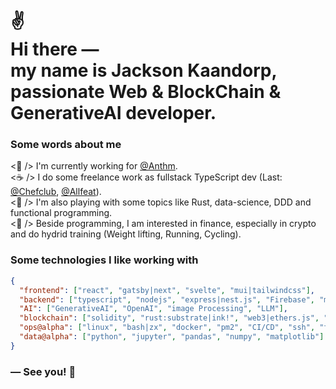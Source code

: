 
<!--![Hi](https://github.com/Junscuzzy/Junscuzzy/blob/master/assets/hi.gif)-->
<h1>
 ✌<br>
  Hi there ― <br> 
  my name is Jackson Kaandorp, <br> 
  passionate Web & BlockChain & GenerativeAI developer.
</h1>


<!--## 🛠 Technologies & tools-->
<!--
![](https://img.shields.io/badge/OS-Linux-informational?style=flat&logo=linux&logoColor=white&color=blue)
![](https://img.shields.io/badge/Editor-VSCode-informational?style=flat&logo=visual-studio-code&logoColor=white&color=blue)
![](https://img.shields.io/badge/Language-Typescript-informational?style=flat&logo=javascript&logoColor=white&color=blue)
![](https://img.shields.io/badge/Framework-Gatsby,_Next-informational?style=flat&logo=react&logoColor=white&color=blue)
![](https://img.shields.io/badge/State_management-Redux-informational?style=flat&logo=redux&logoColor=white&color=blue)
![](https://img.shields.io/badge/Style-@Material_UI,_Theme_UI-informational?style=flat&logo=material-ui&logoColor=white&color=blue)
![](https://img.shields.io/badge/Framework-Express-informational?style=flat&logo=node.js&logoColor=white&color=blue)
![](https://img.shields.io/badge/Database-MongoDB-informational?style=flat&logo=mongodb&logoColor=white&color=blue)
![](https://img.shields.io/badge/Database-MySql-informational?style=flat&logo=mysql&logoColor=white&color=blue)
![](https://img.shields.io/badge/Faas-Firebase-informational?style=flat&logo=firebase&logoColor=white&color=blue)
![](https://img.shields.io/badge/Headless_CMS-Sanity.io,_Prismic,_NetlifyCMS,_Strapi-informational?style=flat&white&color=blue)
![](https://img.shields.io/badge/Tests-Jest-informational?style=flat&logo=jest&logoColor=white&color=blue)
![](https://img.shields.io/badge/Linter-Eslint-informational?style=flat&logo=eslint&logoColor=white&color=blue)
![](https://img.shields.io/badge/Formatter-Prettier-informational?style=flat&logo=prettier&logoColor=white&color=blue)
![](https://img.shields.io/badge/Tools-Git-informational?style=flat&logo=git&logoColor=white&color=blue)
![](https://img.shields.io/badge/Cloud-Netlify-informational?style=flat&logo=netlify&logoColor=white&color=blue)
![](https://img.shields.io/badge/Cloud-Vercel-informational?style=flat&logo=vercel&logoColor=white&color=blue)
![](https://img.shields.io/badge/Cloud-Heroku-informational?style=flat&logo=Heroku&logoColor=white&color=blue)
![](https://img.shields.io/badge/Cloud-OVH-informational?style=flat&logo=ovh&logoColor=white&color=blue)
-->

<!-- <div>
    <img align="left" title="" alt="Linux" width="26px" style="max-width: 100%; margin-bottom: 4px;" 
    src="./assets/ubuntu.png"/>
    <img align="left" title="Visual Studio Code" alt="Visual Studio Code" width="26px" style="max-width: 100%; margin-bottom: 4px;" 
    src="./assets/visual-studio-code.png"/>
    <img align="left" title="html" alt="html" width="26px" style="max-width: 100%; margin-bottom: 4px;" 
    src="./assets/html.png"/>
    <img align="left" title="css" alt="css" width="26px" style="max-width: 100%; margin-bottom: 4px;" 
    src="./assets/css.png"/>
    <img align="left" title="sass" alt="sass" width="26px" style="max-width: 100%; margin-bottom: 4px;" 
    src="./assets/sass.png"/>
    <img align="left" title="javascript" alt="javascript" width="26px" style="max-width: 100%; margin-bottom: 4px;" 
    src="./assets/javascript.png"/>
    <img align="left" title="typescript" alt="typescript" width="26px" style="max-width: 100%; margin-bottom: 4px;" 
    src="./assets/typescript.png"/>
    <img align="left" title="react" alt="react" width="26px" style="max-width: 100%; margin-bottom: 4px;" 
    src="./assets/react.png"/>
    <img align="left" title="redux" alt="redux" width="26px" style="max-width: 100%; margin-bottom: 4px;" 
    src="./assets/redux.png"/>
    <img align="left" title="@material-ui" alt="@material-ui" width="26px" style="max-width: 100%; margin-bottom: 4px;" 
    src="./assets/mui.png"/>
    <img align="left" title="gatsby" alt="gatsby" width="26px" style="max-width: 100%; margin-bottom: 4px;" 
    src="./assets/gatsby.png"/>
    <img align="left" title="nextjs" alt="nextjs" width="26px" style="max-width: 100%; margin-bottom: 4px;" 
    src="./assets/nextjs.png"/>
    <img align="left" title="D3" alt="D3" width="26px" style="max-width: 100%; margin-bottom: 4px;" 
    src="./assets/d3.png"/>
    <img align="left" title="jest" alt="jest" width="26px" style="max-width: 100%; margin-bottom: 4px;" 
    src="./assets/jest.png"/>
    <img align="left" title="NodeJS" alt="NodeJS" width="26px" style="max-width: 100%; margin-bottom: 4px;" 
    src="./assets/nodejs.png"/>
    <img align="left" title="firebase" alt="firebase" width="26px" style="max-width: 100%; margin-bottom: 4px;" 
    src="./assets/firebase.png"/>
    <img align="left" title="graphql" alt="graphql" width="26px" style="max-width: 100%; margin-bottom: 4px;" 
    src="./assets/graphql.png"/>
    <img align="left" title="mysql" alt="mysql" width="26px" style="max-width: 100%; margin-bottom: 4px;" 
    src="./assets/mysql.png"/>
    <img align="left" title="mongodb" alt="mongodb" width="26px" style="max-width: 100%; margin-bottom: 4px;" 
    src="./assets/mongodb.png"/>
    <img align="left" title="git" alt="git" width="26px" style="max-width: 100%; margin-bottom: 4px;" 
    src="./assets/git.png"/>
    <img align="left" title="github" alt="github" width="26px" style="max-width: 100%; margin-bottom: 4px;" 
    src="./assets/github.png"/>
    <img align="left" title="netlify" alt="netlify" width="26px" style="max-width: 100%; margin-bottom: 4px;" 
    src="./assets/netlify.svg"/>
    <img align="left" title="rust" alt="rust" width="26px" style="max-width: 100%; margin-bottom: 4px;" 
    src="./assets/rust.png"/>
    <br/>
</div> -->

<!-- <br/> -->

### Some words about me

<p>
    <🎯 /> I'm currently working for <a href="https://github.com/Anthm-FR">@Anthm</a>.
    <br>
    <☕️‍ /> I do some freelance work as fullstack TypeScript dev (Last: <a href="http://chefclub.tv">@Chefclub</a>, <a href="http://allfeat.com">@Allfeat</a>).
    <br>
    <🌱 /> I'm also playing with some topics like Rust, data-science, DDD and functional programming.
    <br>
    <🍺 /> Beside programming, I am interested in finance, especially in crypto and do hydrid training (Weight lifting, Running, Cycling).
</p>

### Some technologies I like working with

```json
{
  "frontend": ["react", "gatsby|next", "svelte", "mui|tailwindcss"],
  "backend": ["typescript", "nodejs", "express|nest.js", "Firebase", "mongodb", "sql", "rust@alpha"],
  "AI": ["GenerativeAI", "OpenAI", "image Processing", "LLM"],
  "blockchain": ["solidity", "rust:substrate|ink!", "web3|ethers.js", "truffle|hardhat", "rust:solana|anchor"],
  "ops@alpha": ["linux", "bash|zx", "docker", "pm2", "CI/CD", "ssh", "tmux", "zsh", "git", "gcp"],
  "data@alpha": ["python", "jupyter", "pandas", "numpy", "matplotlib"]
}
```

### ― See you! 👋

<br>

<!-- ## &#x1f4c8; GitHub Stats
<a href="https://github.com/Junscuzzy/Junscuzzy">
    <img align="left" src="https://github-readme-stats.vercel.app/api/top-langs/?username=junscuzzy&hide=php&layout=compact&width=50" alt="Most Used Languages" />
</a>
<a href="https://github.com/Junscuzzy/Junscuzzy">
    <img align="left" src="https://github-readme-stats.vercel.app/api?username=junscuzzy&hide=prs,issues&count_private=true&show_icons=true" alt="Julien's GitHub Stats" />
</a>-->
